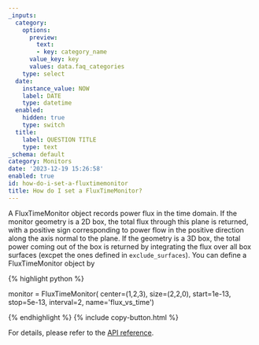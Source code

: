 ```yaml
---
_inputs:
  category:
    options:
      preview:
        text:
        - key: category_name
      value_key: key
      values: data.faq_categories
    type: select
  date:
    instance_value: NOW
    label: DATE
    type: datetime
  enabled:
    hidden: true
    type: switch
  title:
    label: QUESTION TITLE
    type: text
_schema: default
category: Monitors
date: '2023-12-19 15:26:58'
enabled: true
id: how-do-i-set-a-fluxtimemonitor
title: How do I set a FluxTimeMonitor?
---
```


A FluxTimeMonitor object records power flux in the time domain. If the monitor geometry is a 2D box, the total flux through this plane is returned, with a positive sign corresponding to power flow in the positive direction along the axis normal to the plane. If the geometry is a 3D box, the total power coming out of the box is returned by integrating the flux over all box surfaces (excpet the ones defined in&nbsp;`exclude_surfaces`). You can define a FluxTimeMonitor object by&nbsp;

<div markdown class="code-snippet">{% highlight python %}

monitor = FluxTimeMonitor(
    center=(1,2,3),
    size=(2,2,0),
    start=1e-13,
    stop=5e-13,
    interval=2,
    name='flux_vs_time')

{% endhighlight %}
{% include copy-button.html %}
</div>

For details, please refer to the [API reference](https://docs.flexcompute.com/projects/tidy3d/en/stable/_autosummary/tidy3d.FluxTimeMonitor.html).
